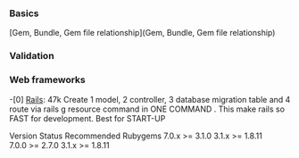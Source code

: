 
### Basics

[Gem, Bundle, Gem file relationship](Gem, Bundle, Gem file relationship)


### Validation

### Web frameworks

-[0] [Rails](Rails): 47k Create 1 model, 2 controller, 3 database migration table and 4 route via rails g resource
command in ONE COMMAND . This make  rails so FAST for development. Best for START-UP


Version 	Status Recommended  Rubygems
7.0.x 	>= 3.1.0 	3.1.x 	>= 1.8.11 	
7.0.0 	>= 2.7.0 	3.1.x 	>= 1.8.11 	
